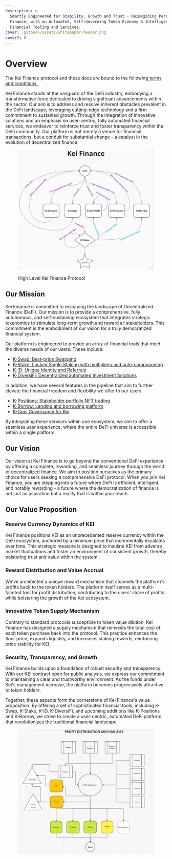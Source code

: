 ```yaml
---
description: >-
  Smartly Engineered for Stability, Growth and Trust - Reimagining Personal
  Finance, with an Automated, Self-Governing Token Economy & Intelligent
  Financial Tooling and Services.
cover: .gitbook/assets/whitepaper-header.png
coverY: 0
---
```


# Overview

The Kei Finance protocol and these docs are bound to the following[ terms and conditions.](https://kei.fi/terms)

Kei Finance stands at the vanguard of the DeFi industry, embodying a transformative force dedicated to driving significant advancements within the sector. Our aim is to address and resolve inherent obstacles prevalent in the DeFi landscape, leveraging cutting-edge technology and a firm commitment to sustained growth. Through the integration of innovative solutions and an emphasis on user-centric, fully automated financial services, we endeavor to reinforce trust and foster transparency within the DeFi community. Our platform is not merely a venue for financial transactions, but a conduit for substantial change - a catalyst in the evolution of decentralized finance.

<figure><img src=".gitbook/assets/image (2).png" alt=""><figcaption><p>High Level Kei Finance Protocol</p></figcaption></figure>

## Our Mission

Kei Finance is committed to reshaping the landscape of Decentralized Finance (DeFi). Our mission is to provide a comprehensive, fully autonomous, and self-sustaining ecosystem that integrates strategic tokenomics to stimulate long-term growth and reward all stakeholders. This commitment is the embodiment of our vision for a truly democratized financial system.

Our platform is engineered to provide an array of financial tools that meet the diverse needs of our users. These include:

* [K-Swap: Best-price Swapping](product-and-offerings/swapping/)
* [K-Stake: Locked Single Staking with multipliers and auto-compounding](product-and-offerings/staking.md)
* [K-ID: Unique Identity and Referrals](product-and-offerings/affiliate/)
* [K-DiversiFi: Decentralized automated Investment Solutions](product-and-offerings/portfolio-diversification/)

In addition, we have several features in the pipeline that aim to further elevate the financial freedom and flexibility we offer to our users:

* [K-Positions: Stakeholder portfolio NFT trading](product-and-offerings/positions-trading-coming-soon/)
* [K-Borrow: Lending and borrowing platform](product-and-offerings/kei-finance-borrow-mechanic-future/)
* [K-Gov: Governance for Kei](product-and-offerings/governance-coming-soon.md)

By integrating these services within one ecosystem, we aim to offer a seamless user experience, where the entire DeFi universe is accessible within a single platform.

## **Our Vision**

Our vision at Kei Finance is to go beyond the conventional DeFi experience by offering a complete, rewarding, and seamless journey through the world of decentralized finance. We aim to position ourselves as the primary choice for users seeking a comprehensive DeFi protocol. When you join Kei Finance, you are stepping into a future where DeFi is efficient, intelligent, and notably rewarding - a future where the democratization of finance is not just an aspiration but a reality that is within your reach.

## Our Value Proposition

### **Reserve Currency Dynamics of KEI**

Kei Finance positions KEI as an unprecedented reserve currency within the DeFi ecosystem, anchored by a minimum price that incrementally escalates over time. This strategic measure is designed to insulate KEI from adverse market fluctuations and foster an environment of consistent growth, thereby bolstering trust and value within the system.

### **Reward Distribution and Value Accrual**

We've architected a unique reward mechanism that channels the platform's profits back to the token holders. The platform itself serves as a multi-faceted tool for profit distribution, contributing to the users' share of profits while bolstering the growth of the Kei ecosystem.

### **Innovative Token Supply Mechanism**

Contrary to standard protocols susceptible to token value dilution, Kei Finance has designed a supply mechanism that reinvests the total cost of each token purchase back into the protocol. This practice enhances the floor price, expands liquidity, and increases staking rewards, reinforcing price stability for KEI.

### **Security, Transparency, and Growth**

Kei Finance builds upon a foundation of robust security and transparency. With our KEI contract open for public analysis, we express our commitment to maintaining a clear and trustworthy environment. As the funds under Kei's management increase, the platform becomes progressively attractive to token holders.

Together, these aspects form the cornerstone of Kei Finance's value proposition. By offering a set of sophisticated financial tools, including K-Swap, K-Stake, K-ID, K-DiversiFi, and upcoming additions like K-Positions and K-Borrow, we strive to create a user-centric, automated DeFi platform that revolutionizes the traditional financial landscape.

<figure><img src=".gitbook/assets/image.png" alt=""><figcaption></figcaption></figure>
